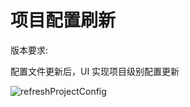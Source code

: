 ---
---

# 项目配置刷新

版本要求: <Badge text="2023.1.3" />

配置文件更新后，UI 实现项目级别配置更新

![refreshProjectConfig](/img/2023.1.3/refreshProjectConfig.png)
